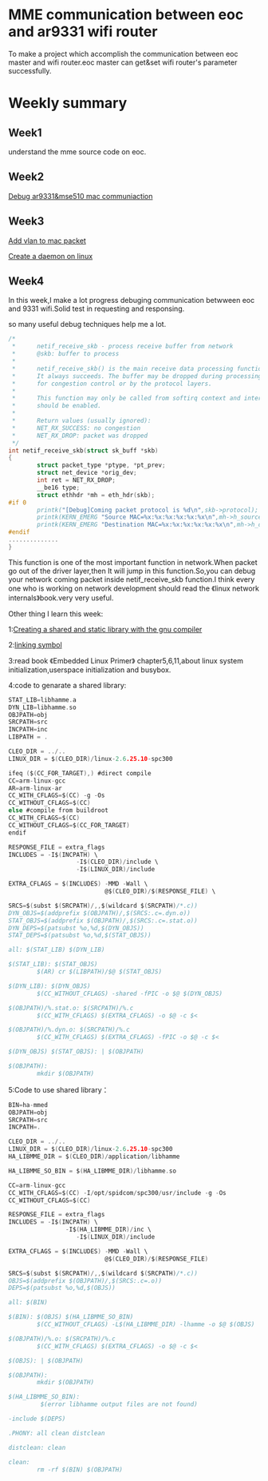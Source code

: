 MME communication between eoc and ar9331 wifi router
===================================================

To make a project which accomplish the communication between eoc master and wifi router.eoc master can get&set wifi router's parameter successfully.


Weekly summary
===================================================


Week1
-------------------------------

understand the mme source code on eoc. 


Week2
-------------------------------

[Debug ar9331&mse510 mac communiaction](http://slides.com/wufengyi/deck#/)


Week3
-------------------------------

[Add vlan to mac packet](http://slides.com/wufengyi/add#/)

[Create a daemon on linux](http://slides.com/wufengyi/deck-3#/)

Week4
-------------------------------

In this week,I make a lot progress debuging communication betwween eoc and 9331 wifi.Solid test in requesting and responsing. 

so many useful debug techniques help me a lot.

```c
/*
 *      netif_receive_skb - process receive buffer from network
 *      @skb: buffer to process
 *
 *      netif_receive_skb() is the main receive data processing function.
 *      It always succeeds. The buffer may be dropped during processing
 *      for congestion control or by the protocol layers.
 *
 *      This function may only be called from softirq context and interrupts
 *      should be enabled.
 *
 *      Return values (usually ignored):
 *      NET_RX_SUCCESS: no congestion
 *      NET_RX_DROP: packet was dropped
 */
int netif_receive_skb(struct sk_buff *skb)
{
        struct packet_type *ptype, *pt_prev;
        struct net_device *orig_dev;
        int ret = NET_RX_DROP;
        __be16 type;
        struct ethhdr *mh = eth_hdr(skb);
#if 0
        printk("[Debug]Coming packet protocol is %d\n",skb->protocol);
        printk(KERN_EMERG "Source MAC=%x:%x:%x:%x:%x:%x\n",mh->h_source[0],mh->h_source[1],mh->h_source[2],mh->h_source[3],mh->h_source[4],mh->h_source[5]);
        printk(KERN_EMERG "Destination MAC=%x:%x:%x:%x:%x:%x\n",mh->h_dest[0],mh->h_dest[1],mh->h_dest[2],mh->h_dest[3],mh->h_dest[4],mh->h_dest[5]);
#endif
..............
}
```

This function is one of the most important function in network.When packet go out of the driver layer,then It will jump in this function.So,you can debug your network coming packet inside netif_receive_skb function.I think every one who is working on network development should read the 《linux network internals》book.very very useful.


Other thing I learn this week:

1:[Creating a shared and static library with the gnu compiler](http://www.adp-gmbh.ch/cpp/gcc/create_lib.html)

2:[linking symbol](http://www.yolinux.com/TUTORIALS/LibraryArchives-StaticAndDynamic.html)

3:read book 《Embedded Linux Primer》 chapter5,6,11,about linux system initialization,userspace initialization and busybox.

4:code to genarate a shared library:

```c
STAT_LIB=libhamme.a
DYN_LIB=libhamme.so
OBJPATH=obj
SRCPATH=src
INCPATH=inc
LIBPATH = .

CLEO_DIR = ../..
LINUX_DIR = $(CLEO_DIR)/linux-2.6.25.10-spc300

ifeq ($(CC_FOR_TARGET),) #direct compile
CC=arm-linux-gcc
AR=arm-linux-ar
CC_WITH_CFLAGS=$(CC) -g -Os
CC_WITHOUT_CFLAGS=$(CC)
else #compile from buildroot
CC_WITH_CFLAGS=$(CC)
CC_WITHOUT_CFLAGS=$(CC_FOR_TARGET)
endif

RESPONSE_FILE = extra_flags
INCLUDES = -I$(INCPATH) \
                   -I$(CLEO_DIR)/include \
                   -I$(LINUX_DIR)/include

EXTRA_CFLAGS = $(INCLUDES) -MMD -Wall \
                           @$(CLEO_DIR)/$(RESPONSE_FILE) \

SRCS=$(subst $(SRCPATH)/,,$(wildcard $(SRCPATH)/*.c))
DYN_OBJS=$(addprefix $(OBJPATH)/,$(SRCS:.c=.dyn.o))
STAT_OBJS=$(addprefix $(OBJPATH)/,$(SRCS:.c=.stat.o))
DYN_DEPS=$(patsubst %o,%d,$(DYN_OBJS))
STAT_DEPS=$(patsubst %o,%d,$(STAT_OBJS))

all: $(STAT_LIB) $(DYN_LIB)

$(STAT_LIB): $(STAT_OBJS)
        $(AR) cr $(LIBPATH)/$@ $(STAT_OBJS)

$(DYN_LIB): $(DYN_OBJS)
        $(CC_WITHOUT_CFLAGS) -shared -fPIC -o $@ $(DYN_OBJS)

$(OBJPATH)/%.stat.o: $(SRCPATH)/%.c
        $(CC_WITH_CFLAGS) $(EXTRA_CFLAGS) -o $@ -c $<

$(OBJPATH)/%.dyn.o: $(SRCPATH)/%.c
        $(CC_WITH_CFLAGS) $(EXTRA_CFLAGS) -fPIC -o $@ -c $<

$(DYN_OBJS) $(STAT_OBJS): | $(OBJPATH)

$(OBJPATH):
        mkdir $(OBJPATH)
```

5:Code to use shared library：

```c
BIN=ha-mmed
OBJPATH=obj
SRCPATH=src
INCPATH=.

CLEO_DIR = ../..
LINUX_DIR = $(CLEO_DIR)/linux-2.6.25.10-spc300
HA_LIBMME_DIR = $(CLEO_DIR)/application/libhamme

HA_LIBMME_SO_BIN = $(HA_LIBMME_DIR)/libhamme.so

CC=arm-linux-gcc
CC_WITH_CFLAGS=$(CC) -I/opt/spidcom/spc300/usr/include -g -Os
CC_WITHOUT_CFLAGS=$(CC)

RESPONSE_FILE = extra_flags
INCLUDES = -I$(INCPATH) \
                -I$(HA_LIBMME_DIR)/inc \
                   -I$(LINUX_DIR)/include

EXTRA_CFLAGS = $(INCLUDES) -MMD -Wall \
                           @$(CLEO_DIR)/$(RESPONSE_FILE)

SRCS=$(subst $(SRCPATH)/,,$(wildcard $(SRCPATH)/*.c))
OBJS=$(addprefix $(OBJPATH)/,$(SRCS:.c=.o))
DEPS=$(patsubst %o,%d,$(OBJS))

all: $(BIN)

$(BIN): $(OBJS) $(HA_LIBMME_SO_BIN)
        $(CC_WITHOUT_CFLAGS) -L$(HA_LIBMME_DIR) -lhamme -o $@ $(OBJS)

$(OBJPATH)/%.o: $(SRCPATH)/%.c
        $(CC_WITH_CFLAGS) $(EXTRA_CFLAGS) -o $@ -c $<

$(OBJS): | $(OBJPATH)

$(OBJPATH):
        mkdir $(OBJPATH)

$(HA_LIBMME_SO_BIN):
         $(error libhamme output files are not found)

-include $(DEPS)

.PHONY: all clean distclean

distclean: clean

clean:
        rm -rf $(BIN) $(OBJPATH)

```


